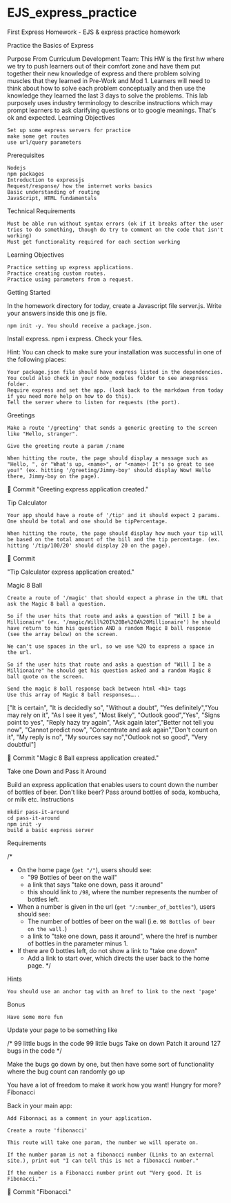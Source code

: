 # EJS_express_practice
First Express Homework - EJS & express practice homework 

Practice the Basics of Express

Purpose From Curriculum Development Team: This HW is the first hw where we try to push learners out of their comfort zone and have them put together their new knowledge of express and there problem solving muscles that they learned in Pre-Work and Mod 1. Learners will need to think about how to solve each problem conceptually and then use the knowledge they learned the last 3 days to solve the problems. This lab purposely uses industry terminology to describe instructions which may prompt learners to ask clarifying questions or to google meanings. That's ok and expected.
Learning Objectives

    Set up some express servers for practice
    make some get routes
    use url/query parameters

Prerequisites

    Nodejs
    npm packages
    Introduction to expressjs
    Request/response/ how the internet works basics
    Basic understanding of routing
    JavaScript, HTML fundamentals

Technical Requirements

    Must be able run without syntax errors (ok if it breaks after the user tries to do something, though do try to comment on the code that isn't working)
    Must get functionality required for each section working

Learning Objectives

    Practice setting up express applications.
    Practice creating custom routes.
    Practice using parameters from a request.

Getting Started

In the homework directory for today, create a Javascript file server.js. Write your answers inside this one js file.

    npm init -y. You should receive a package.json.

Install express. npm i express. Check your files.

Hint: You can check to make sure your installation was successful in one of the following places:

    Your package.json file should have express listed in the dependencies.
    You could also check in your node_modules folder to see anexpress folder.
    Require express and set the app. (look back to the markdown from today if you need more help on how to do this).
    Tell the server where to listen for requests (the port).

Greetings

    Make a route '/greeting' that sends a generic greeting to the screen like "Hello, stranger".

    Give the greeting route a param /:name

    When hitting the route, the page should display a message such as "Hello, ", or "What's up, <name>", or "<name>! It's so great to see you!" (ex. hitting '/greeting/Jimmy-boy' should display Wow! Hello there, Jimmy-boy on the page).

🔴 Commit
"Greeting express application created."

 
Tip Calculator

    Your app should have a route of '/tip' and it should expect 2 params. One should be total and one should be tipPercentage.

    When hitting the route, the page should display how much your tip will be based on the total amount of the bill and the tip percentage. (ex. hitting '/tip/100/20' should display 20 on the page).

🔴 Commit

 
"Tip Calculator express application created."

 
Magic 8 Ball

    Create a route of '/magic' that should expect a phrase in the URL that ask the Magic 8 ball a question.

    So if the user hits that route and asks a question of "Will I be a Millionaire" (ex. '/magic/Will%20I%20Be%20A%20Millionaire') he should have return to him his question AND a random Magic 8 ball response (see the array below) on the screen.

    We can't use spaces in the url, so we use %20 to express a space in the url.

    So if the user hits that route and asks a question of "Will I be a Millionaire" he should get his question asked and a random Magic 8 ball quote on the screen.

    Send the magic 8 ball response back between html <h1> tags
    Use this array of Magic 8 ball responses…..

["It is certain", "It is decidedly so", "Without a doubt", "Yes definitely","You may rely on it", "As I see it yes", "Most likely", "Outlook good","Yes", "Signs point to yes", "Reply hazy try again", "Ask again later","Better not tell you now", "Cannot predict now", "Concentrate and ask again","Don't count on it", "My reply is no", "My sources say no","Outlook not so good", "Very doubtful"]

🔴 Commit
"Magic 8 Ball express application created."

 
Take one Down and Pass it Around

Build an express application that enables users to count down the number of bottles of beer. Don't like beer? Pass around bottles of soda, kombucha, or milk etc.
Instructions

    mkdir pass-it-around
    cd pass-it-around
    npm init -y
    build a basic express server

Requirements

/*
- On the home page (`get "/"`), users should see:
  - "99 Bottles of beer on the wall"
  - a link that says "take one down, pass it around"
  - this should link to `/98`, where the number represents the number of bottles left.
- When a number is given in the url (`get "/:number_of_bottles"`), users should see:
  - The number of bottles of beer on the wall (i.e. `98 Bottles of beer on the wall.`)
  - a link to "take one down, pass it around", where the href is number of bottles in the parameter minus 1.
- If there are 0 bottles left, do not show a link to "take one down"
  - Add a link to start over, which directs the user back to the home page.
*/

Hints

    You should use an anchor tag with an href to link to the next 'page'

Bonus

    Have some more fun

Update your page to be something like

/*
99 little bugs in the code
99 little bugs
Take on down
Patch it around
127 bugs in the code
*/

Make the bugs go down by one, but then have some sort of functionality where the bug count can randomly go up

You have a lot of freedom to make it work how you want!
Hungry for more?
Fibonacci

Back in your main app:

    Add Fibonnaci as a comment in your application.

    Create a route 'fibonacci'

    This route will take one param, the number we will operate on.

    If the number param is not a fibonacci number (Links to an external site.), print out "I can tell this is not a fibonacci number."

    If the number is a Fibonacci number print out "Very good. It is Fibonacci."

🔴 Commit
"Fibonacci."

